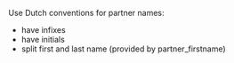 Use Dutch conventions for partner names:
- have infixes
- have initials
- split first and last name (provided by partner\_firstname)
